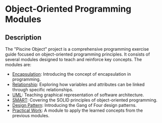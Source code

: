 # Object-Oriented Programming Modules


## Description
The "Piscine Object" project is a comprehensive programming exercise guide focused on object-oriented programming principles. It consists of several modules designed to teach and reinforce key concepts. The modules are:

- [Encapsulation](./src/_00_Encapsulation): Introducing the concept of encapsulation in programming.
- [Relationship](./src/_01_Relationship): Exploring how variables and attributes can be linked through specific relationships.
- [UML](./src/_02_UML): Teaching graphical representation of software architecture.
- [SMART](./src/_03_SOLID): Covering the SOLID principles of object-oriented programming.
- [Design Pattern](./src/_04_DesignPattern): Introducing the Gang of Four design patterns.
- [Practical Work](./src/_05_PracticalWork): A module to apply the learned concepts from the previous modules.